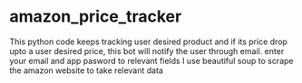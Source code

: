 # amazon_price_tracker
This python code keeps tracking user desired product and if its price drop upto a user desired price, this bot will notify the user through email.
enter your email and app pasword to relevant fields
I use beautiful soup to scrape the amazon website to take relevant data
